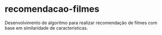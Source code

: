 # recomendacao-filmes
Desenvolvimento de algoritmo para realizar recomendação de filmes com base em similaridade de características.
